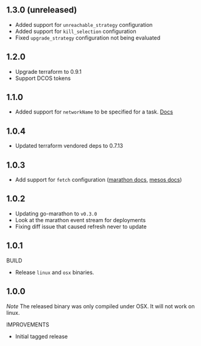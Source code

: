 ## 1.3.0 (unreleased)

- Added support for `unreachable_strategy` configuration
- Added support for `kill_selection` configuration
- Fixed `upgrade_strategy` configuration not being evaluated

## 1.2.0

- Upgrade terraform to 0.9.1
- Support DCOS tokens

## 1.1.0

- Added support for `networkName` to be specified for a task. [Docs](https://mesosphere.github.io/marathon/docs/ip-per-task.html)

## 1.0.4

- Updated terraform vendored deps to 0.7.13

## 1.0.3

- Add support for `fetch` configuration ([marathon docs](http://mesosphere.github.io/marathon/docs/rest-api.html#post-v2-apps), [mesos docs](http://mesos.apache.org/documentation/latest/fetcher/))

## 1.0.2

- Updating go-marathon to `v0.3.0`
- Look at the marathon event stream for deployments
- Fixing diff issue that caused refresh never to update

## 1.0.1

BUILD

- Release `linux` and `osx` binaries.

## 1.0.0

*Note* The released binary was only compiled under OSX. It will not work on linux.

IMPROVEMENTS

- Initial tagged release
